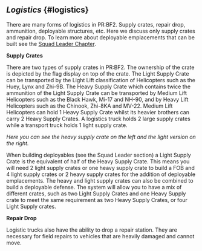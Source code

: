 ## _Logistics_ {#logistics}

There are many forms of logistics in PR:BF2\. Supply crates, repair drop, ammunition, deployable structures, etc. Here we discuss only supply crates and repair drop. To learn more about deployable emplacements that can be built see the [Squad Leader Chapter](../the_squad_leader/construction_work.md).

**Supply Crates**

There are two types of supply crates in PR:BF2\. The ownership of the crate is depicted by the flag display on top of the crate. The Light Supply Crate can be transported by the Light Lift classification of Helicopters such as the Huey, Lynx and Zhi-9B. The Heavy Supply Crate which contains twice the ammunition of the Light Supply Crate can be transported by Medium Lift Helicopters such as the Black Hawk, Mi-17 and NH-90, and by Heavy Lift Helicopters such as the Chinook, Zhi-8KA and MV-22\. Medium Lift Helicopters can hold 1 Heavy Supply Crate whilst its heavier brothers can carry 2 Heavy Supply Crates. A logistics truck holds 2 large supply crates while a transport truck holds 1 light supply crate.

_Here you can see the heavy supply crate on the left and the light version on the right._

When building deployables (see the Squad Leader section) a Light Supply Crate is the equivalent of half of the Heavy Supply Crate. This means you will need 2 light supply crates or one heavy supply crate to build a FOB and 4 light supply crates or 2 heavy supply crates for the addition of deployable emplacements. The heavy and light supply crates can also be combined to build a deployable defense. The system will allow you to have a mix of different crates, such as two Light Supply Crates and one Heavy Supply crate to meet the same requirement as two Heavy Supply Crates, or four Light Supply crates.

**Repair Drop**

Logistic trucks also have the ability to drop a repair station. They are necessary for field repairs to vehicles that are heavily damaged and cannot move.